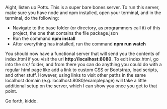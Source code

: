 Aight, listen up Potts. This is a super bare bones server. To run this server, make sure you have node and npm installed, open your terminal, and in the terminal, do the following:
<ul>
  <li>Navigate to the base folder (or directory, as programmers call it) of this project, the one that contains the file package.json</li>
  <li>Run the command <strong>npm install</strong></li>
  <li>After everything has installed, run the command <strong>npm run watch</strong>
</ul>

You should now have a functional server that will send you the contents of index.html if you visit the url <strong>http://localhost:8080</strong>. To edit index.html, go into the src/ folder, and from there you can do anything you could do with a regular html page like add a link to custom CSS or Bootstrap, load scripts, and other stuff. However, using links to visit other paths in the same localhost domain (e.g. localhost:8080/examplepage) will take a little additional setup on the server, which I can show you once you get to that point.

Go forth, kiddo.
